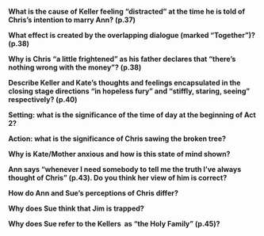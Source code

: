 **What is the cause of Keller feeling “distracted” at the time he is told of Chris’s intention to marry Ann? (p.37)** 

**What effect is created by the overlapping dialogue (marked “Together”)? (p.38)**  

**Why is Chris “a little frightened” as his father declares that “there’s nothing wrong with the money”? (p.38)** 

**Describe Keller and Kate’s thoughts and feelings encapsulated in the closing stage directions “in hopeless fury” and “stiffly, staring, seeing” respectively? (p.40)** 

**Setting: what is the significance of the time of day at the beginning of Act 2?** 

**Action: what is the significance of Chris sawing the broken tree?** 

**Why is Kate/Mother anxious and how is this state of mind shown?** 

**Ann says “whenever I need somebody to tell me the truth I’ve always thought of Chris” (p.43). Do you think her view of him is correct?** 

**How do Ann and Sue’s perceptions of Chris differ?** 

**Why does Sue think that Jim is trapped?** 

**Why does Sue refer to the Kellers  as “the Holy Family” (p.45)?**
